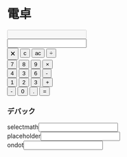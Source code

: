# 電卓
<html>
  <body>
    <script src="script.js"></script>
    <input type="number" id="input_field2" disabled><br>
    <input type="number" id="input_field"><br>
    <input type="button" value="🗙" onclick="char_delete(0)">
    <input type="button" value="c" onclick="char_delete(1)">
    <input type="button" value="ac" onclick="char_delete(2)">
    <input type="button" value="÷" onclick="math('/')">
    <br>
    <input type="button" value="7" onclick="input(7)">
    <input type="button" value="8" onclick="input(8)">
    <input type="button" value="9" onclick="input(9)">
    <input type="button" value="×" onclick="math('*')">
    <br>
    <input type="button" value="4" onclick="input(4)">
    <input type="button" value="3" onclick="input(5)">
    <input type="button" value="6" onclick="input(6)">
    <input type="button" value="-" onclick="math('-')">
    <br>
    <input type="button" value="1" onclick="input(1)">
    <input type="button" value="2" onclick="input(2)">
    <input type="button" value="3" onclick="input(3)">
    <input type="button" value="+" onclick="math('+')">
    <br>
    <input type="button" value="-" onclick="input(-)">
    <input type="button" value="0" onclick="input(0)">
    <input type="button" value="." onclick="dot(ondot)">
    <input type="button" value="=" onclick="math('=')">
    <br>
    <!--デバック-->
    <h3>デバック</h3>
    selectmath<input type="text" id="sld">
    <br>
    placeholder<input type="text" id="pld">
    <br>
    ondot<input type="text" id="dod">
    
  </body>
<html>
